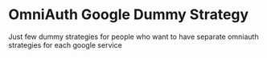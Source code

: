 # OmniAuth Google Dummy Strategy

Just few dummy strategies for people who want to have separate omniauth strategies for each google service